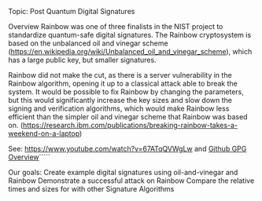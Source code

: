 Topic: Post Quantum Digital Signatures

Overview
Rainbow was one of three finalists in the NIST project to standardize quantum-safe digital signatures. The Rainbow cryptosystem is based on the unbalanced oil and vinegar scheme (https://en.wikipedia.org/wiki/Unbalanced_oil_and_vinegar_scheme), which has a large public key, but smaller signatures.

Rainbow did not make the cut, as there is a server vulnerability in the Rainbow algorithm, opening it up to a classical attack able to break the system. It would be possible to fix Rainbow by changing the parameters, but this would significantly increase the key sizes and slow down the signing and verification algorithms, which would make Rainbow less efficient than the simpler oil and vinegar scheme that Rainbow was based on. (https://research.ibm.com/publications/breaking-rainbow-takes-a-weekend-on-a-laptop)

See: https://www.youtube.com/watch?v=67ATqQVWgLw and [Github GPG Overview](https://docs.github.com/en/authentication/managing-commit-signature-verification/generating-a-new-gpg-key)`````

Our goals:
Create example digital signatures using oil-and-vinegar and Rainbow
Demonstrate a successful attack on Rainbow
Compare the relative times and sizes for with other Signature Algorithms
